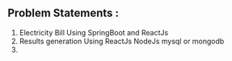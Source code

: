 ## Problem Statements : 
1. Electricity Bill Using SpringBoot and ReactJs
2. Results generation Using ReactJs NodeJs mysql or mongodb
3. 
